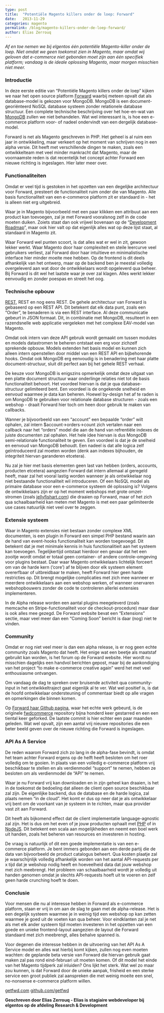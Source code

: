 ```yaml
---
type: post
title:  "Potentiële Magento killers onder de loep: Forward"
date:   2013-11-29
categories: magento
permalink: /blog/magento-killers-onder-de-loep-forward/
author: Elias Zerrouq
---
```

*Af en toe nemen we bij elgentos één potentiële Magento-killer onder de loep. Niet omdat we geen toekomst zien in Magento, maar omdat wij geloven dat e-commerce niet gebonden moet zijn aan één specifiek platform; vandaag is de ideale oplossing Magento, maar morgen misschien niet meer.*


### Introductie
In deze eerste editie van “Potentiële Magento killers onder de loep” kijken we naar het open source platform [Forward][forward-link] waarbij meteen opvalt dat als database-model is gekozen voor MongoDB. MongoDB is een document-georiënteerd NoSQL database systeem zonder relationele database structuur. Een complete technische beschrijving over het hoe-en-wat van [MongoDB][mongodb-link] zullen we niet behandelen. Wat wel interessant is, is hoe een e-commerce platform voor- of nadeel ondervindt van een dergelijk database-model.

Forward is net als Magento geschreven in PHP. Het geheel is al ruim een jaar in ontwikkeling, maar verkeert op het moment van schrijven nog in een alpha versie. Dit heeft met verschillende dingen te maken, zoals een ontwikkelteam met veel minder mankracht dat Magento, maar de voornaamste reden is dat recentelijk het concept achter Forward een nieuwe richting is ingeslagen. Hier later meer over.


### Functionaliteiten
Omdat er veel tijd is gestoken in het opzetten van een degelijke architectuur voor Forward, presteert de functionaliteit ruim onder die van Magento. Alle basis functionaliteit van een e-commerce platform zit er standaard in - het is alleen niet erg uitgebreid.

Waar je in Magento bijvoorbeeld met een paar klikken een attribuut aan een product kan toevoegen, zal je met Forward vooralsnog zelf in de code moeten duiken. Zoiets staat dan ook vrijwel bovenaan op de “[Development Roadmap][forward-roadmap-link]”, maar ook hier valt op dat eigenlijk alles wat op deze lijst staat, al standaard in Magento zit.

Waar Forward wel punten scoort, is dat alles wat er wel in zit, gewoon lekker werkt. Waar Magento door haar complexiteit en steile leercurve veel gebruikers verliest, zal Forward door haar intuïtieve en minimalistische interface hier minder moeite mee hebben. Op de frontend is dit deels afhankelijk van het ontwerp, maar op de backend ben je meestal volledig overgeleverd aan wat door de ontwikkelaars wordt opgeleverd qua beheer. Bij Forward is dit wel het laatste waar je over zal klagen. Alles werkt lekker eenvoudig en zonder poespas en streelt het oog.


### Technische opbouw
[REST][rest-wiki-link], REST en nog eens REST. De gehele architectuur van Forward is gebaseerd op een REST API. Dit betekent dat elk data punt, zoals een “Order”, te benaderen is via een REST interface. Al deze communicatie gebeurt in JSON formaat. Dit, in combinatie met MongoDB, resulteert in een razendsnelle web applicatie vergeleken met het complexe EAV-model van Magento.

Omdat ook intern van deze API gebruik wordt gemaakt om tussen modules en models datastromen te beheren ontstaat een erg voor zichzelf sprekende opbouw. Models extenden het basis model en kunnen zich alleen intern openstellen door middel van een REST API en bijbehorende hooks. Omdat ook MongoDB erg eenvoudig is in benadering met haar platte document-structuur, sluit dit perfect aan bij het gehele REST verhaal.

De keuze voor MongoDB is enigszins opmerkelijk omdat deze uitgaat van een platte document structuur waar onderlinge relaties niet tot de basis functionaliteit behoort. Het voordeel hiervan is dat je qua database-structuur gelimiteerd bent. Een voordeel is de ongekende snelheid en eenvoud waarmee je data kan beheren. Hoewel by-design het af te raden is om MongoDB te gebruiken voor relationale database structuren - zoals een webshop - draait Forward hier toch om heen door gebruik te maken van callbacks.

Wanner je bijvoorbeeld van een “account” een bepaalde “order” wilt ophalen, zal intern $account->orders->count zich vertalen naar een callback naar het “orders” model die aan de hand van refrentiële indexes de juiste documenten zal ophalen. Het hele idee hiervan is dus MongoDB semi-relationale functionaliteit te geven. Een voordeel is dat je de snelheid en eenvoud van MongoDB behoudt. Een nadeel is dat alle logica zelf geïntroduceerd zal moeten worden (denk aan indexes bijhouden, de integriteit hiervan garanderen etcetera).

Nu zal je hier met basis elementen geen last van hebben (orders, accounts, producten etcetera) aangezien Forward dat intern allemaal al geregeld heeft, maar zal het vooral lastig worden wanneer je als ontwikkelaar nog niet bestaande functionaliteit wil introduceren. Of een NoSQL model als primaire database voor een e-commerce systeem dé oplossing is? Volgens de ontwikkelaars zijn er op het moment webshops met grote omzet-stromen (zoals [jellyfishart.com][jellyfishart-link]) die draaien op Forward, maar of het zich qua schaalbaarheid kan meten met Magento is met een paar gelimiteerde use cases natuurlijk niet veel over te zeggen.


### Extensie systeem
Waar in Magento extensies niet bestaan zonder complexe XML documenten, is een plugin in Forward een simpel PHP bestand waarin aan de hand van event-hooks functionaliteit kan worden toegevoegd. Dit betekent dat je met minimale kennis in huis functionalitieit aan het systeem kan toevoegen. Tegelijkertijd ontstaat hierdoor een gevaar dat het een zooitje wordt omdat er totaal geen container- of andere controle-omgeving voor plugins bestaat. Daar waar Magento ontwikkelaars lichtelijk forceert om van de harde kern (‘core’) af te blijven door elk systeem element overerfbaar of uitbreidbaar te maken, heeft Forward hier geen harde restricties op. Dit brengt mogelijke complicaties met zich mee wanneer er meerdere ontwikkelaars aan een webshop werken, of wanneer onervaren webshopbouwers zonder de code te controleren allerlei extensies implementeren.

In de Alpha release worden een aantal plugins meegeleverd (zoals memcache en Stripe-functionaliteit voor de checkout-procedure) maar daar is ook alles mee gezegd. De Forward website bevat een “Extensions” sectie, maar veel meer dan een “Coming Soon” bericht is daar (nog) niet te vinden.


### Community
Omdat er nog niet veel meer is dan een alpha release, is er nog geen echte community zoals Magento dat heeft. Het enige wat een beetje als maatstaf gebruikt kan worden, is het forum op de Forward website. Hier wordt nu misschien dagelijks een handvol berichten gepost, maar bij de aankondiging van het project “to make e-commerce creative again” werd het met veel enthousiasme ontvangen.

Om vandaag de dag te spreken over bruisende activiteit qua community-input in het ontwikkeltraject gaat eigenlijk al te ver. Wat wel positief is, is dat de hoofd ontwikkelaar ondersteuning of commentaar biedt op alle vragen en opmerkingen die binnen komen.

Op [Forward haar Github pagina][forward-github-link], waar het echte werk gebeurd, is de originele [fwdcommerce][forward-commerce-github-link] repository bijna honderd keer gestarred en een een tiental keer geforked. De laatste commit is hier echter een paar maanden geleden. Wat wel opvalt, zijn een aantal vrij nieuwe repositories die een beter beeld geven over de nieuwe richting die Forward is ingeslagen.


### API As A Service
De reden waarom Forward zich zo lang in de alpha-fase bevindt, is omdat het team achter Forward ergens op de helft heeft besloten om het roer volledig om te gooien. In plaats van een volledig e-commerce platform vrij beschikbaar te stellen en als verdienmodel “support” te nemen, hebben ze besloten om als verdienmodel de “API” te nemen.

Waar je nu Forward vrij kan downloaden en in zijn geheel kan draaien, is het in de toekomst de bedoeling dat alleen de client open source beschikbaar zal zijn. De eigenlijke backend, dus de database en de harde logica, zal plaats nemen “in de cloud”. Het komt er dus op neer dat je als ontwikkelaar vrij bent om de voorkant van je systeem in te richten, maar qua provider vast zit aan Forward.

Dit heeft als bijkomend effect dat de client implementatie language-agnostic zal zijn. Het is dus om het even of je jouw producten ophaalt met [PHP][forward-phpclient-link] of in [NodeJS][forward-nodejs-link]. Dit betekent een scala aan mogelijkheden en neemt een boel werk uit handen, zoals het beheren van resources en investeren in hosting.

De vraag is natuurlijk of dit een goede implementatie is van een e-commerce platform. Je bent immers gebonden aan een derde partij die de data van bijvoorbeeld de product catalogus beheert. Qua kosten plaatje zal je waarschijnlijk volledig afhankelijk worden van het aantal API-requests per x tijd dat je webshop nodig heeft en hoeveelheid data dat jouw webshop met zich meebrengt. Het probleem van schaalbaarheid wordt je volledig uit handen genomen omdat je slechts API-requests hoeft uit te voeren en zelf geen harde crunching hoeft te doen.


### Conclusie
Voor mensen die nu al interesse hebben in Forward als e-commerce platform, staan er vrij in om aan de slag te gaan met de alpha-release. Het is een degelijk systeem waarmee je in weinig tijd een webshop op kan zetten waarmee je goed uit de voeten kan qua beheer. Voor eindklanten zal je net als met elk ander systeem tijd moeten investeren in het opzetten van een goede en unieke frontend-layout aangezien de layout die Forward standaard met zich meebrengt, alles behalve spanned is.

Voor degenen die interesse hebben in de uitvoering van het API As A Service model en alles wat hierbij komt kijken, zullen nog even moeten wachten: de geplande beta versie van Forward die hiervan gebruik gaat maken zal pas rond eind-februari uit moeten komen. Of dit model het einde van het Magento tijdperk zal inluiden? Ons lijkt het sterk. Wat wel zo maar zou kunnen, is dat Forward door de unieke aanpak, frisheid en een sterke service een groot publiek zal aanspreken die met weinig moeite een snel, no-nonsense e-commerce platform willen.


[getfwd.com][forward-link]
[github.com/getfwd][forward-github-link]


**Geschreven door Elias Zerrouq - Elias is stagiaire webdeveloper bij elgentos op de afdeling Research & Development**


[forward-link]: http://getfwd.com/
[mongodb-link]: https://www.mongodb.com/
[forward-roadmap-link]: https://github.com/getfwd/fwdcommerce-docs/blob/master/roadmap/index.md
[rest-wiki-link]: https://en.wikipedia.org/wiki/Representational_state_transfer
[jellyfishart-link]: https://www.jellyfishart.com/
[forward-github-link]: https://github.com/getfwd
[forward-commerce-github-link]: https://github.com/getfwd/fwdcommerce
[forward-phpclient-link]: https://github.com/getfwd/fwd-php-client
[forward-nodejs-link]: https://github.com/getfwd/fwd-node-client
